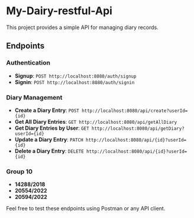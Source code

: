 # My-Dairy-restful-Api
 
This project provides a simple API for managing diary records.

## Endpoints

### Authentication
- **Signup**: `POST http://localhost:8080/auth/signup`
- **Signin**: `POST http://localhost:8080/auth/signin`

### Diary Management
- **Create a Diary Entry**: `POST http://localhost:8080/api/create?userId={id}`
- **Get All Diary Entries**: `GET http://localhost:8080/api/getAllDiary`
- **Get Diary Entries by User**: `GET http://localhost:8080/api/getDiary?userId={id}`
- **Update a Diary Entry**: `PATCH http://localhost:8080/api/{id}?userId={id}`
- **Delete a Diary Entry**: `DELETE http://localhost:8080/api/{id}?userId={id}`

### Group 10
- **14288/2018**
- **20554/2022**
- **20594/2022**

Feel free to test these endpoints using Postman or any API client.
